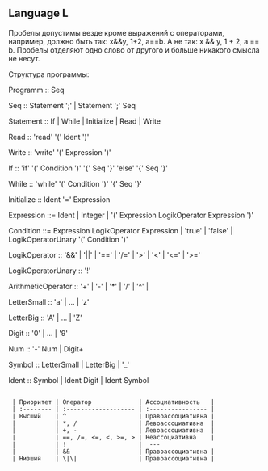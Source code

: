 ## Language L

Пробелы допустимы везде кроме выражений с операторами, например, должно быть так: x&&y, 1+2, a==b.
А не так:  x && y, 1  + 2, a  ==  b. 
Пробелы отделяют одно слово от другого и больше никакого смысла не несут.

Структура программы:

Programm :: Seq

Seq :: Statement ';' | Statement ';' Seq

Statement :: If | While | Initialize | Read | Write

Read :: 'read' '(' Ident ')'

Write :: 'write' '(' Expression ')'

If :: 'if' '(' Condition ')' '{' Seq '}' 'else' '{' Seq '}'

While :: 'while' '(' Condition ')' '{' Seq '}'

Initialize :: Ident '=' Expression

Expression ::= Ident | Integer | '(' Expression LogikOperator Expression ')'

Condition ::= Expression LogikOperator Expression | 'true' | 'false' | LogikOperatorUnary '(' Condition ')'

LogikOperator :: '&&' | '||' |  '==' | '/=' | '>' | '<' | '<=' | '>='

LogikOperatorUnary :: '!' 

ArithmeticOperator :: '+' | '-' | '*' | '/' | '^' |

LetterSmall :: 'a' | ... | 'z' 

LetterBig :: 'A' | ... | 'Z'

Digit :: '0' | ... | '9'
		
Num :: '-' Num | Digit+

Symbol ::  LetterSmall | LetterBig | '_'

Ident :: Symbol | Ident Digit | Ident Symbol
 

```

 | Приоритет | Оператор             | Ассоциативность   |
 | :-------- | :------------------- | :---------------- |
 | Высший    | ^                    | Правоассоциативна |
 |           | *, /                 | Левоассоциативна  |
 |           | +, -                 | Левоассоциативна  |
 |           | ==, /=, <=, <, >=, > | Неассоциативна    |
 |           | !                    |  --- 
 |           | &&                   | Правоассоциативна |
 | Низший    | \|\|                 | Правоассоциативна |





